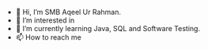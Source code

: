 - 👋 Hi, I’m SMB Aqeel Ur Rahman.
- 👀 I’m interested in 
- 🌱 I’m currently learning Java, SQL and Software Testing.
- 📫 How to reach me 

<!---
Smbaqeel/Smbaqeel is a ✨ special ✨ repository because its `README.md` (this file) appears on your GitHub profile.
You can click the Preview link to take a look at your changes.
--->
